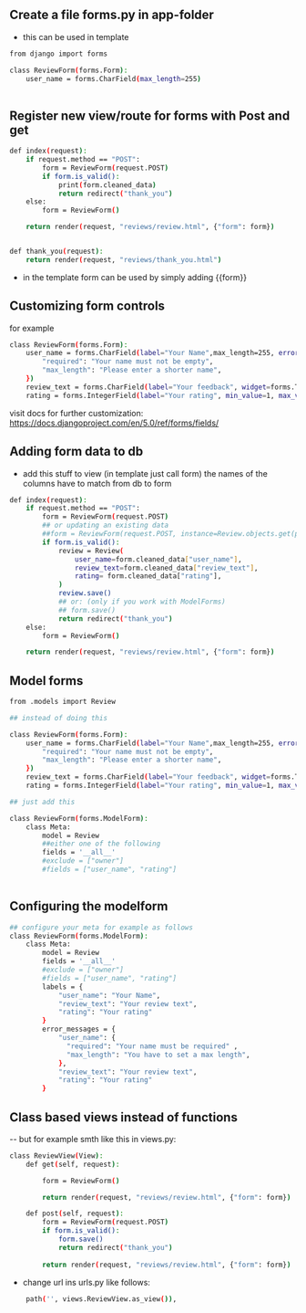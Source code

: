 ## Create a file forms.py in app-folder

- this can be used in template

```sh
from django import forms

class ReviewForm(forms.Form):
    user_name = forms.CharField(max_length=255)
    
```

## Register new view/route for forms with Post and get

```sh
def index(request):
    if request.method == "POST":
        form = ReviewForm(request.POST)
        if form.is_valid():
            print(form.cleaned_data)
            return redirect("thank_you")
    else:
        form = ReviewForm()

    return render(request, "reviews/review.html", {"form": form})


def thank_you(request):
    return render(request, "reviews/thank_you.html")

```

- in the template form can be used by simply adding {{form}}

## Customizing form controls

for example

```sh
class ReviewForm(forms.Form):
    user_name = forms.CharField(label="Your Name",max_length=255, error_messages={
        "required": "Your name must not be empty",
        "max_length": "Please enter a shorter name",
    })
    review_text = forms.CharField(label="Your feedback", widget=forms.Textarea, max_length=255)
    rating = forms.IntegerField(label="Your rating", min_value=1, max_value=5)
```

visit docs for further customization: https://docs.djangoproject.com/en/5.0/ref/forms/fields/

## Adding form data to db

- add this stuff to view (in template just call form) the names of the columns have to match from db to form

```sh
def index(request):
    if request.method == "POST":
        form = ReviewForm(request.POST)
        ## or updating an existing data
        ##form = ReviewForm(request.POST, instance=Review.objects.get(pk=1))
        if form.is_valid():
            review = Review(
                user_name=form.cleaned_data["user_name"],
                review_text=form.cleaned_data["review_text"],
                rating= form.cleaned_data["rating"],
            )
            review.save()
            ## or: (only if you work with ModelForms)
            ## form.save() 
            return redirect("thank_you")
    else:
        form = ReviewForm()

    return render(request, "reviews/review.html", {"form": form})
```


## Model forms


```sh
from .models import Review

## instead of doing this

class ReviewForm(forms.Form):
    user_name = forms.CharField(label="Your Name",max_length=255, error_messages={
        "required": "Your name must not be empty",
        "max_length": "Please enter a shorter name",
    })
    review_text = forms.CharField(label="Your feedback", widget=forms.Textarea, max_length=255)
    rating = forms.IntegerField(label="Your rating", min_value=1, max_value=5)

## just add this

class ReviewForm(forms.ModelForm):
    class Meta:
        model = Review
        ##either one of the following
        fields = '__all__'
        #exclude = ["owner"]
        #fields = ["user_name", "rating"]
        
```

## Configuring the modelform

```sh
## configure your meta for example as follows
class ReviewForm(forms.ModelForm):
    class Meta:
        model = Review
        fields = '__all__'
        #exclude = ["owner"]
        #fields = ["user_name", "rating"]
        labels = {
            "user_name": "Your Name",
            "review_text": "Your review text",
            "rating": "Your rating"
        }
        error_messages = {
            "user_name": {
              "required": "Your name must be required" ,
              "max_length": "You have to set a max length",
            },
            "review_text": "Your review text",
            "rating": "Your rating"
        }
```

## Class based views instead of functions

-- but for example smth like this in views.py:

```sh
class ReviewView(View):
    def get(self, request):

        form = ReviewForm()

        return render(request, "reviews/review.html", {"form": form})

    def post(self, request):
        form = ReviewForm(request.POST)
        if form.is_valid():
            form.save()
            return redirect("thank_you")
        
        return render(request, "reviews/review.html", {"form": form})
``` 

- change url ins urls.py like follows:

```sh
    path('', views.ReviewView.as_view()),  
```

